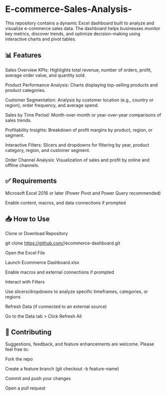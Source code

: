 # E-commerce-Sales-Analysis-

This repository contains a dynamic Excel dashboard built to analyze and visualize e-commerce sales data. The dashboard helps businesses monitor key metrics, discover trends, and optimize decision-making using interactive charts and pivot tables.

## 📊 Features

Sales Overview KPIs: Highlights total revenue, number of orders, profit, average order value, and quantity sold.

Product Performance Analysis: Charts displaying top-selling products and product categories.

Customer Segmentation: Analysis by customer location (e.g., country or region), order frequency, and average spend.

Sales by Time Period: Month-over-month or year-over-year comparisons of sales trends.

Profitability Insights: Breakdown of profit margins by product, region, or segment.

Interactive Filters: Slicers and dropdowns for filtering by year, product category, region, and customer segment.

Order Channel Analysis: Visualization of sales and profit by online and offline channels.

## ✅ Requirements

Microsoft Excel 2016 or later (Power Pivot and Power Query recommended)

Enable content, macros, and data connections if prompted

## 📥 How to Use

Clone or Download Repository

git clone https://github.com/<your-username>/ecommerce-dashboard.git

Open the Excel File

Launch Ecommerce Dashboard.xlsx

Enable macros and external connections if prompted

Interact with Filters

Use slicers/dropdowns to analyze specific timeframes, categories, or regions

Refresh Data (if connected to an external source)

Go to the Data tab > Click Refresh All

## 🤝 Contributing

Suggestions, feedback, and feature enhancements are welcome. Please feel free to:

Fork the repo

Create a feature branch (git checkout -b feature-name)

Commit and push your changes

Open a pull request

